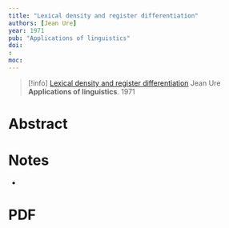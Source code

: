 ```yaml
---
title: "Lexical density and register differentiation"
authors: [Jean Ure]
year: 1971
pub: "Applications of linguistics"
doi: 
: 
moc: 
---
```

>[!info]
[Lexical density and register differentiation](https://pubmed.ncbi.nlm.nih.gov//)
Jean Ure
**Applications of linguistics**. 1971

# Abstract


# Notes
- 

# PDF
